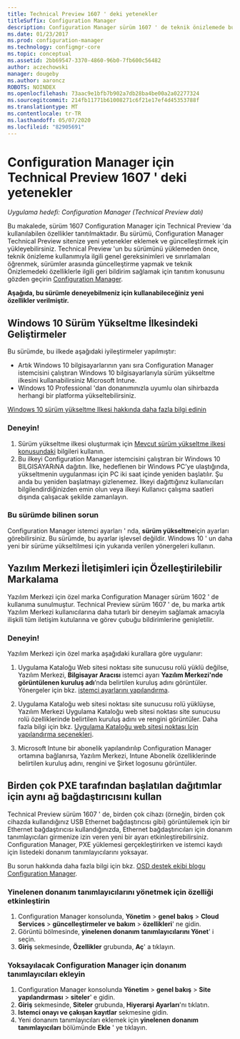 ```yaml
---
title: Technical Preview 1607 ' deki yetenekler
titleSuffix: Configuration Manager
description: Configuration Manager sürüm 1607 ' de teknik önizlemede bulunan özellikler hakkında bilgi edinin.
ms.date: 01/23/2017
ms.prod: configuration-manager
ms.technology: configmgr-core
ms.topic: conceptual
ms.assetid: 2bb69547-3370-4860-96b0-7fb600c56482
author: aczechowski
manager: dougeby
ms.author: aaroncz
ROBOTS: NOINDEX
ms.openlocfilehash: 73aac9e1bfb7b902a7db28ba4be00a2a02277324
ms.sourcegitcommit: 214fb11771b61008271c6f21e17ef4d45353788f
ms.translationtype: MT
ms.contentlocale: tr-TR
ms.lasthandoff: 05/07/2020
ms.locfileid: "82905691"
---
```

# <a name="capabilities-in-technical-preview-1607-for-configuration-manager"></a>Configuration Manager için Technical Preview 1607 ' deki yetenekler

*Uygulama hedefi: Configuration Manager (Technical Preview dalı)*

Bu makalede, sürüm 1607 Configuration Manager için Technical Preview 'da kullanılabilen özellikler tanıtılmaktadır. Bu sürümü, Configuration Manager Technical Preview sitenize yeni yetenekler eklemek ve güncelleştirmek için yükleyebilirsiniz.      Technical Preview 'un bu sürümünü yüklemeden önce, teknik önizleme kullanımıyla ilgili genel gereksinimleri ve sınırlamaları öğrenmek, sürümler arasında güncelleştirme yapmak ve teknik Önizlemedeki özelliklerle ilgili geri bildirim sağlamak için tanıtım konusunu gözden geçirin [Configuration Manager](../../core/get-started/technical-preview.md).    


**Aşağıda, bu sürümle deneyebilmeniz için kullanabileceğiniz yeni özellikler verilmiştir.**  

## <a name="improvements-to-the-windows-10-edition-upgrade-policy"></a><a name="dmp_edition"></a>Windows 10 Sürüm Yükseltme İlkesindeki Geliştirmeler

Bu sürümde, bu ilkede aşağıdaki iyileştirmeler yapılmıştır:

* Artık Windows 10 bilgisayarlarının yanı sıra Configuration Manager istemcisini çalıştıran Windows 10 bilgisayarlarıyla sürüm yükseltme ilkesini kullanabilirsiniz Microsoft Intune.
* Windows 10 Professional 'dan donanımınızla uyumlu olan sihirbazda herhangi bir platforma yükseltebilirsiniz.

[Windows 10 sürüm yükseltme Ilkesi hakkında daha fazla bilgi edinin](../../compliance/deploy-use/upgrade-windows-version.md)

### <a name="try-it-out"></a>Deneyin!

1. Sürüm yükseltme ilkesi oluşturmak için [Mevcut sürüm yükseltme ilkesi konusundaki](../../compliance/deploy-use/upgrade-windows-version.md) bilgileri kullanın.
2. Bu ilkeyi Configuration Manager istemcisini çalıştıran bir Windows 10 BILGISAYARıNA dağıtın.
İlke, hedeflenen bir Windows PC’ye ulaştığında, yükseltmenin uygulanması için PC iki saat içinde yeniden başlatılır. Şu anda bu yeniden başlatmayı gizlenemez. İlkeyi dağıttığınız kullanıcıları bilgilendirdiğinizden emin olun veya ilkeyi Kullanıcı çalışma saatleri dışında çalışacak şekilde zamanlayın.

### <a name="known-issue-with-this-release"></a>Bu sürümde bilinen sorun
Configuration Manager istemci ayarları ' nda, **sürüm yükseltme**için ayarları görebilirsiniz. Bu sürümde, bu ayarlar işlevsel değildir. Windows 10 ' un daha yeni bir sürüme yükseltilmesi için yukarıda verilen yönergeleri kullanın.

## <a name="customizable-branding-for-software-center-dialogs"></a>Yazılım Merkezi İletişimleri için Özelleştirilebilir Markalama

Yazılım Merkezi için özel marka Configuration Manager sürüm 1602 ' de kullanıma sunulmuştur. Technical Preview sürüm 1607 ' de, bu marka artık Yazılım Merkezi kullanıcılarına daha tutarlı bir deneyim sağlamak amacıyla ilişkili tüm iletişim kutularına ve görev çubuğu bildirimlerine genişletilir.

### <a name="try-it-out"></a>Deneyin!

Yazılım Merkezi için özel marka aşağıdaki kurallara göre uygulanır:

1. Uygulama Kataloğu Web sitesi noktası site sunucusu rolü yüklü değilse, Yazılım Merkezi, **Bilgisayar Aracısı** istemci ayarı **Yazılım Merkezi'nde görüntülenen kuruluş adı**’nda belirtilen kuruluş adını görüntüler. Yönergeler için bkz. [istemci ayarlarını yapılandırma](../../core/clients/deploy/configure-client-settings.md).

2. Uygulama Kataloğu web sitesi noktası site sunucusu rolü yüklüyse, Yazılım Merkezi Uygulama Kataloğu web sitesi noktası site sunucusu rolü özelliklerinde belirtilen kuruluş adını ve rengini görüntüler. Daha fazla bilgi için bkz. [Uygulama Kataloğu web sitesi noktası Için yapılandırma seçenekleri](../../core/servers/deploy/configure/configuration-options-for-site-system-roles.md#BKMK_ApplicationCatalog_Website).

3. Microsoft Intune bir abonelik yapılandırılıp Configuration Manager ortamına bağlanırsa, Yazılım Merkezi, Intune Abonelik özelliklerinde belirtilen kuruluş adını, rengini ve Şirket logosunu görüntüler.

## <a name="use-the-same-network-adapter-for-multiple-pxe-initiated-deployments"></a>Birden çok PXE tarafından başlatılan dağıtımlar için aynı ağ bağdaştırıcısını kullan
Technical Preview sürüm 1607 ' de, birden çok cihazı (örneğin, birden çok cihazda kullandığınız USB Ethernet bağdaştırıcısı gibi) görüntülemek için bir Ethernet bağdaştırıcısı kullandığınızda, Ethernet bağdaştırıcıları için donanım tanımlayıcıları girmenize izin veren yeni bir ayarı etkinleştirebilirsiniz. Configuration Manager, PXE yüklemesi gerçekleştirirken ve istemci kaydı için listedeki donanım tanımlayıcılarını yoksayar.

Bu sorun hakkında daha fazla bilgi için bkz. [OSD destek ekibi blogu Configuration Manager](https://techcommunity.microsoft.com/t5/configuration-manager-archive/reusing-the-same-nic-for-multiple-pxe-initiated-deployments-in/ba-p/273721).  

### <a name="enable-the-feature-to-manage-duplicate-hardware-identifiers"></a>Yinelenen donanım tanımlayıcılarını yönetmek için özelliği etkinleştirin  
1. Configuration Manager konsolunda, **Yönetim**  >  **genel bakış**  >  **Cloud Services**  >  **güncelleştirmeler ve bakım**  >  **özellikleri**' ne gidin.
2. Görüntü bölmesinde, **yinelenen donanım tanımlayıcılarını Yönet**' i seçin.
3. **Giriş** sekmesinde, **Özellikler** grubunda, **Aç**' a tıklayın.

### <a name="add-hardware-identifiers-for-configuration-manager-to-ignore"></a>Yoksayılacak Configuration Manager için donanım tanımlayıcıları ekleyin  
1. Configuration Manager konsolunda **Yönetim**  >  **genel bakış**  >  **Site yapılandırması**  >  **siteler**' e gidin.
2. **Giriş** sekmesinde, **Siteler** grubunda, **Hiyerarşi Ayarları**'nı tıklatın.
3. **Istemci onayı ve çakışan kayıtlar** sekmesine gidin.
4. Yeni donanım tanımlayıcıları eklemek için **yinelenen donanım tanımlayıcıları** bölümünde **Ekle** ' ye tıklayın.
